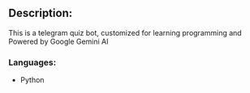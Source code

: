 ## Description:
This is a telegram quiz bot, customized for learning programming and Powered by Google Gemini AI

### Languages:
- Python

